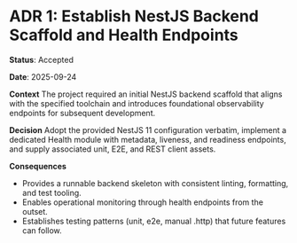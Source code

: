 # ADR 1: Establish NestJS Backend Scaffold and Health Endpoints

**Status**: Accepted

**Date**: 2025-09-24

**Context**
The project required an initial NestJS backend scaffold that aligns with the specified toolchain and introduces foundational observability endpoints for subsequent development.

**Decision**
Adopt the provided NestJS 11 configuration verbatim, implement a dedicated Health module with metadata, liveness, and readiness endpoints, and supply associated unit, E2E, and REST client assets.

**Consequences**
- Provides a runnable backend skeleton with consistent linting, formatting, and test tooling.
- Enables operational monitoring through health endpoints from the outset.
- Establishes testing patterns (unit, e2e, manual .http) that future features can follow.
